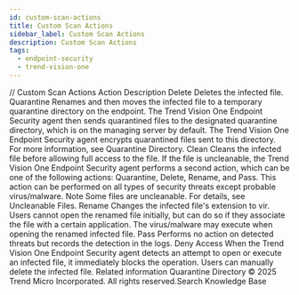```yaml
---
id: custom-scan-actions
title: Custom Scan Actions
sidebar_label: Custom Scan Actions
description: Custom Scan Actions
tags:
  - endpoint-security
  - trend-vision-one
---
```


/*<![CDATA[*/ $('#title').html($('meta[name=map-description]').attr('content')); /*]]>*/ Custom Scan Actions Action Description Delete Deletes the infected file. Quarantine Renames and then moves the infected file to a temporary quarantine directory on the endpoint. The Trend Vision One Endpoint Security agent then sends quarantined files to the designated quarantine directory, which is on the managing server by default. The Trend Vision One Endpoint Security agent encrypts quarantined files sent to this directory. For more information, see Quarantine Directory. Clean Cleans the infected file before allowing full access to the file. If the file is uncleanable, the Trend Vision One Endpoint Security agent performs a second action, which can be one of the following actions: Quarantine, Delete, Rename, and Pass. This action can be performed on all types of security threats except probable virus/malware. Note Some files are uncleanable. For details, see Uncleanable Files. Rename Changes the infected file's extension to vir. Users cannot open the renamed file initially, but can do so if they associate the file with a certain application. The virus/malware may execute when opening the renamed infected file. Pass Performs no action on detected threats but records the detection in the logs. Deny Access When the Trend Vision One Endpoint Security agent detects an attempt to open or execute an infected file, it immediately blocks the operation. Users can manually delete the infected file. Related information Quarantine Directory © 2025 Trend Micro Incorporated. All rights reserved.Search Knowledge Base